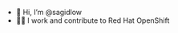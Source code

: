 - 👋 Hi, I’m @sagidlow
- 👩‍💻 I work and contribute to Red Hat OpenShift

<!---
sagidlow/sagidlow is a ✨ special ✨ repository because its `README.md` (this file) appears on your GitHub profile.
You can click the Preview link to take a look at your changes.
--->
